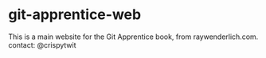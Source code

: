# git-apprentice-web

This is a main website for the Git Apprentice book, from raywenderlich.com.
contact: @crispytwit
